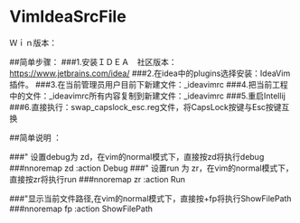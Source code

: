 # VimIdeaSrcFile
Ｗｉｎ版本：

##简单步骤：
###1.安装ＩＤＥＡ　社区版本：https://www.jetbrains.com/idea/
###2.在idea中的plugins选择安装：IdeaVim插件。
###3.在当前管理员用户目前下新建文件：_ideavimrc
###4.把当前工程中的文件：_ideavimrc所有内容复制到新建文件：_ideavimrc
###5.重启Intellij
###6.直接执行：swap_capslock_esc.reg文件，将CapsLock按键与Esc按键互换

##简单说明 ：

###" 设置debug为 zd，在vim的normal模式下，直接按zd将执行debug
###nnoremap zd :action Debug<CR>
###" 设置run 为 zr，在vim的normal模式下，直接按zr将执行run
###nnoremap zr :action Run<CR>

###"显示当前文件路径,在vim的normal模式下，直接按<space>+fp将执行ShowFilePath
###nnoremap <Leader>fp :action ShowFilePath<CR>